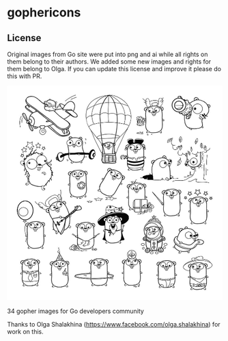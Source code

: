 # gophericons

## License

Original images from Go site were put into png and ai while all rights on them belong to their authors. We added some new images and rights for them belong to Olga. If you can update this license and improve it please do this with PR.

![preview some of these images](preview.jpg)

34 gopher images for Go developers community

Thanks to Olga Shalakhina (https://www.facebook.com/olga.shalakhina) for work on this.

